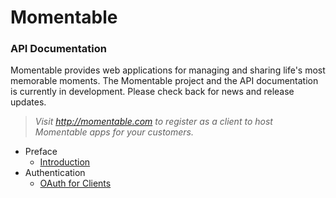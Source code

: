 Momentable
==========

### API Documentation

Momentable provides web applications for managing and sharing life's most memorable moments. The Momentable project and the API documentation is currently in development. Please check back for news and release updates. 

> _Visit http://momentable.com to register as a client to host Momentable apps for your customers._

- Preface
    - [Introduction](introduction.md)
- Authentication
    - [OAuth for Clients](client-oauth.md)
